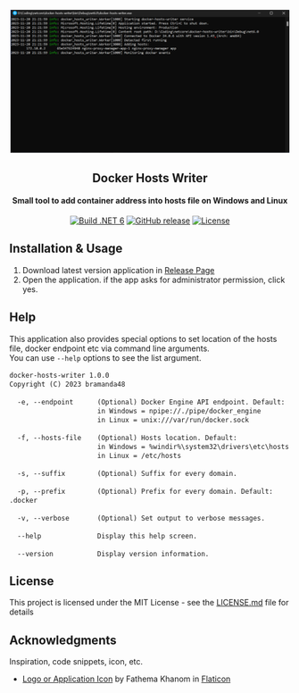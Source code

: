 <a name="readme-top"></a>

<div align="center">
  <a href="https://github.com/bramanda48/docker-hosts-writer">
    <img src="./screenshoot/image-1.png" alt="Screenshoot" width="500px">
  </a>
  <h2 align="center">Docker Hosts Writer</h2>
  <div align="center">
    <h4 align="center">Small tool to add container address into hosts file on Windows and Linux</h4>
    <div>
        <a href="https://github.com/bramanda48/docker-hosts-writer/actions?query=workflow:%22Build+.NET+6%22"><img src="https://github.com/bramanda48/docker-hosts-writer/workflows/Build%20.NET%206/badge.svg" alt="Build .NET 6"></a>
        <a href="https://github.com/bramanda48/docker-hosts-writer/releases/"><img src="https://img.shields.io/github/release/bramanda48/docker-hosts-writer?include_prereleases=&sort=semver&color=blue" alt="GitHub release"></a>
        <a href="#license"><img src="https://img.shields.io/badge/License-MIT-blue" alt="License"></a>
    </div>
  </div>
</div>

## Installation & Usage
1. Download latest version application in [Release Page](https://github.com/bramanda48/docker-hosts-writer/releases/)
2. Open the application. if the app asks for administrator permission, click yes.

## Help
This application also provides special options to set location of the hosts file, docker endpoint etc via command line arguments. 
<br/>You can use `--help` options to see the list argument.

```
docker-hosts-writer 1.0.0
Copyright (C) 2023 bramanda48

  -e, --endpoint      (Optional) Docker Engine API endpoint. Default:
                      in Windows = npipe://./pipe/docker_engine
                      in Linux = unix:///var/run/docker.sock

  -f, --hosts-file    (Optional) Hosts location. Default:
                      in Windows = %windir%\system32\drivers\etc\hosts
                      in Linux = /etc/hosts

  -s, --suffix        (Optional) Suffix for every domain.

  -p, --prefix        (Optional) Prefix for every domain. Default: .docker

  -v, --verbose       (Optional) Set output to verbose messages.

  --help              Display this help screen.

  --version           Display version information.
```

## License

This project is licensed under the MIT License - see the [LICENSE.md](https://github.com/bramanda48/docker-hosts-writer/blob/master/LICENSE.md) file for details

## Acknowledgments

Inspiration, code snippets, icon, etc.
* [Logo or Application Icon](https://www.flaticon.com/free-icon/web_7362015) by Fathema Khanom in [Flaticon](https://www.flaticon.com/)